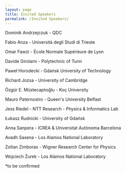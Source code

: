 ```yaml
---
layout: page
title: Invited Speakers
permalink: /Invited Speakers/
---
```

Dominik Andrzejczuk - QDC

Fabio Anza - Università degli Studi di Trieste

Omar Fawzi - École Normale Supérieure de Lyon

Davide Girolami - Polytechnic of Turin

Paweł Horodecki - Gdańsk University of Technology

Richard Jozsa - University of Cambridge

Özgür E. Müstecaplıoğlu - Koç University

Mauro Paternostro - Queen's University Belfast

Jess Riedel -  NTT Research - Physics & Informatics Lab 

Łukasz Rudnicki - University of Gdańsk

Anna Sanpera - ICREA & Universitat Autònoma Barcelona

Avadh Saxena - Los Alamos National Laboratory

Zoltan Zimboras - Wigner Research Center for Physics

Wojciech Żurek - Los Alamos National Laboratory

*to be confirmed
